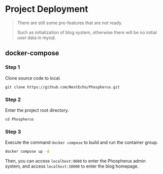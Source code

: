 # Project Deployment

> There are still some pre-features that are not ready.
>
> Such as initialization of blog system, otherwise there will be no initial user data in mysql.

## docker-compose

### Step 1

Clone source code to local.

```shell
git clone https://github.com/NextEcho/Phospherus.git
```

### Step 2

Enter the project root directory.

```shell
cd Phospherus
```

### Step 3

Execute the command `docker compose` to build and run the container group.

```bash
docker compose up -d
```

Then, you can access `localhost:9000` to enter the Phospherus admin system, and access `localhost:10000` to enter the blog homepage.